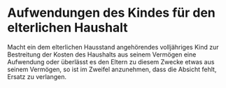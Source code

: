 # Aufwendungen des Kindes für den elterlichen Haushalt

Macht ein dem elterlichen Hausstand angehörendes volljähriges Kind zur Bestreitung der Kosten des Haushalts aus seinem Vermögen eine Aufwendung oder überlässt es den Eltern zu diesem Zwecke etwas aus seinem Vermögen, so ist im Zweifel anzunehmen, dass die Absicht fehlt, Ersatz zu verlangen. 

